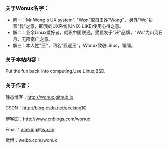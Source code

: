 ### 关于Wonux名字：
- 解一：Mr Wong's UX system".
"Won"取自王姓"Wong"，另外"Wo"拼音"我"之意，即我的UX系统(UNIX-LIKE)使用心得之意。
- 解二：业余Linux爱好者，就职中国联通，受启发于"沃"品牌，"Wo"为山河日月，无限宽广之意。
- 解三：本人姓"王"，网名"孤逐王"，Wonux致敬Linus，嘿嘿。

### 关于本站内容：
Put the fun back into computing.Use Linux,BSD.

### 关于作者：
静态博客：http://wonux.github.io

CSDN：http://blog.csdn.net/aceking10

博客园：http://www.cnblogs.com/wonux

Email：aceking@wo.cn

微博：weibo.com/wonux
